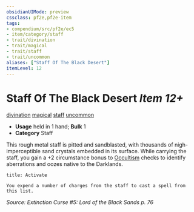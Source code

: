 ```yaml
---
obsidianUIMode: preview
cssclass: pf2e,pf2e-item
tags:
- compendium/src/pf2e/ec5
- item/category/staff
- trait/divination
- trait/magical
- trait/staff
- trait/uncommon
aliases: ["Staff Of The Black Desert"]
itemLevel: 12
---
```

# Staff Of The Black Desert *Item 12+*  
[divination](../../../rules/traits/divination.md)  [magical](../../../rules/traits/magical.md)  [staff](../../../rules/traits/staff.md)  [uncommon](../../../rules/traits/uncommon.md)  

- **Usage** held in 1 hand; **Bulk** 1
- **Category** Staff

This rough metal staff is pitted and sandblasted, with thousands of nigh-imperceptible sand crystals embedded in its surface. While carrying the staff, you gain a +2 circumstance bonus to [Occultism](../../skills.md#Occultism) checks to identify aberrations and oozes native to the Darklands.

```ad-embed-ability
title: Activate

You expend a number of charges from the staff to cast a spell from this list.
```

*Source: Extinction Curse #5: Lord of the Black Sands p. 76*